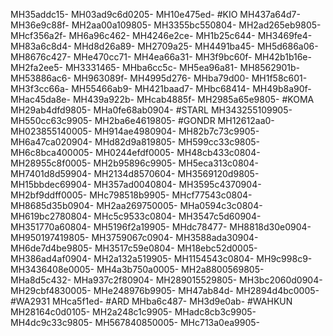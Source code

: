 MH35addc15-
MH03ad9c6d0205-
MH10e475ed-
#KIO
MH437a64d7-
MH36e9c88f-
MH2aa00a109805-
MH3355bc550804-
MH2ad265eb9805-
MHcf356a2f-
MH6a96c462-
MH4246e2ce-
MH1b25c644-
MH3469fe4-
MH83a6c8d4-
MHd8d26a89-
MH2709a25-
MH4491ba45-
MH5d686a06-
MH8676c427-
MHe470cc71-
MH4ea66a31-
MH3f9bc60f-
MH42b1b16e-
MH2fa2ee5-
MH3331465-
MHba6cc5c-
MH5ea96a81-
MH8562901b-
MH53886ac6-
MH963089f-
MH4995d276-
MHba79d00-
MH1f58c601-
MH3f3cc66a-
MH55466ab9-
MH421baad7-
MHbc68414-
MH49b8a90f-
MHac45da8e-
MH439a922b-
MHcab4885f-
MH2985a65e9805-
#KOMA
MH29ab4dfd9805-
MHa0fe68ab0904-
#STARL
MH343255109905-
MH550cc63c9905-
MH2ba6e4619805-
#GONDR
MH12612aa0-
MH023855140005-
MH914ae4980904-
MH82b7c73c9905-
MH6a47ca020904-
MHd82d9a819805-
MH599cc33c9805-
MH6c8bca400005-
MH0244efdf0005-
MH48cb433c0804-
MH28955c8f0005-
MH2b95896c9905-
MH5eca313c0804-
MH7401d8d59904-
MH2134d8570604-
MH3569120d9805-
MH15bbdec69904-
MH357ad0040804-
MH3595c4370904-
MH2bf9ddff0005-
MHc798518b9905-
MHcf77543c0804-
MH8685d35b0904-
MH2aa269750005-
MHa0594c3c0804-
MH619bc2780804-
MHc5c9533c0804-
MH3547c5d60904-
MH351770a60804-
MH5196f2a19905-
MHdc78477-
MH8818d30e0904-
MH950197419805-
MH3759067c0904-
MH3588ada30904-
MH6de7d4be9805-
MH3517c59e0804-
MH18ebc52d0005-
MH386ad4af0904-
MH2a132a519905-
MH1154543c0804-
MH9c998c9-
MH3436408e0005-
MH4a3b750a0005-
MH2a8800569805-
MHa8d5c432-
MHa937c2f80904-
MH289015529805-
MH3bc2060d0904-
MH29cbf4830005-
MHe248976b9905-
MH47ab84d-
MH2894d4bc0005-
#WA2931
MHca5f1ed-
#ARD
MHba6c487-
MH3d9e0ab-
#WAHKUN
MH28164c0d0105-
MH2a248c1c9905-
MHadc8cb3c9905-
MH4dc9c33c9805-
MH567840850005-
MHc713a0ea9905-